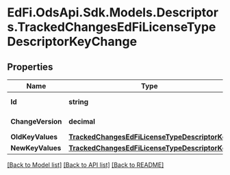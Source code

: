 # EdFi.OdsApi.Sdk.Models.Descriptors.TrackedChangesEdFiLicenseTypeDescriptorKeyChange

## Properties

Name | Type | Description | Notes
------------ | ------------- | ------------- | -------------
**Id** | **string** | Resource identifier | [optional] 
**ChangeVersion** | **decimal** | Change version | [optional] 
**OldKeyValues** | [**TrackedChangesEdFiLicenseTypeDescriptorKey**](TrackedChangesEdFiLicenseTypeDescriptorKey.md) |  | [optional] 
**NewKeyValues** | [**TrackedChangesEdFiLicenseTypeDescriptorKey**](TrackedChangesEdFiLicenseTypeDescriptorKey.md) |  | [optional] 

[[Back to Model list]](../README.md#documentation-for-models) [[Back to API list]](../README.md#documentation-for-api-endpoints) [[Back to README]](../README.md)

